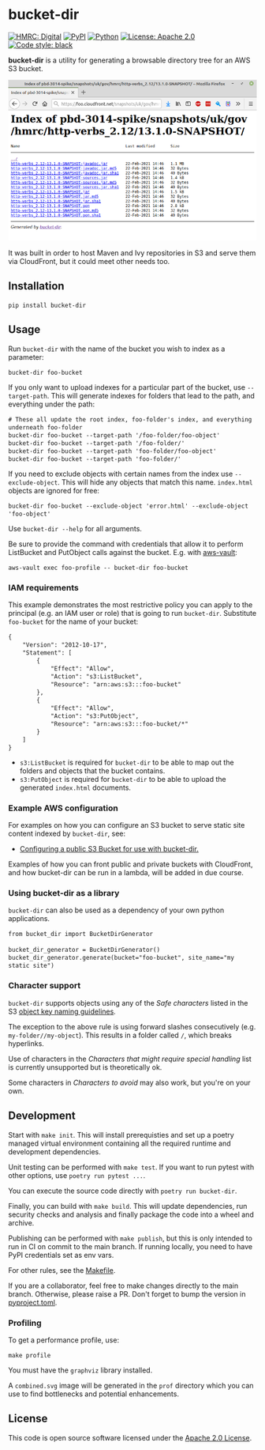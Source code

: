 # bucket-dir

<a href="https://github.com/hmrc"><img alt="HMRC: Digital" src="https://img.shields.io/badge/HMRC-Digital-FFA500?style=flat&labelColor=000000&logo=gov.uk"></a>
<a href="https://pypi.org/project/bucket-dir/"><img alt="PyPI" src="https://img.shields.io/pypi/v/bucket-dir"></a>
<a href="https://pypi.org/project/bucket-dir/"><img alt="Python" src="https://img.shields.io/pypi/pyversions/bucket-dir"></a>
<a href="https://github.com/hmrc/bucket-dir/blob/master/LICENSE"><img alt="License: Apache 2.0" src="https://img.shields.io/github/license/hmrc/bucket-dir"></a>
<a href="https://github.com/psf/black"><img alt="Code style: black" src="https://img.shields.io/badge/code%20style-black-000000.svg"></a>

**bucket-dir** is a utility for generating a browsable directory tree for an AWS S3 bucket.

!["Sample image"](/docs/sample.png "A sample of bucket-dir output.")

It was built in order to host Maven and Ivy repositories in S3 and serve them via CloudFront, but it could meet other needs too.

## Installation

```
pip install bucket-dir
```
## Usage

Run `bucket-dir` with the name of the bucket you wish to index as a parameter:

```
bucket-dir foo-bucket
```

If you only want to upload indexes for a particular part of the bucket, use `--target-path`. This will generate indexes for folders that lead to the path, and everything under the path:

```
# These all update the root index, foo-folder's index, and everything underneath foo-folder
bucket-dir foo-bucket --target-path '/foo-folder/foo-object'
bucket-dir foo-bucket --target-path '/foo-folder/'
bucket-dir foo-bucket --target-path 'foo-folder/foo-object'
bucket-dir foo-bucket --target-path 'foo-folder/'
```

If you need to exclude objects with certain names from the index use `--exclude-object`. This will hide any objects that match this name. `index.html` objects are ignored for free:

```
bucket-dir foo-bucket --exclude-object 'error.html' --exclude-object 'foo-object'
```

Use `bucket-dir --help` for all arguments.

Be sure to provide the command with credentials that allow it to perform ListBucket and PutObject calls against the bucket. E.g. with [aws-vault](https://github.com/99designs/aws-vault):

```
aws-vault exec foo-profile -- bucket-dir foo-bucket
```
### IAM requirements

This example demonstrates the most restrictive policy you can apply to the principal (e.g. an IAM user or role) that is going to run `bucket-dir`. Substitute `foo-bucket` for the name of your bucket:

```
{
    "Version": "2012-10-17",
    "Statement": [
        {
            "Effect": "Allow",
            "Action": "s3:ListBucket",
            "Resource": "arn:aws:s3:::foo-bucket"
        },
        {
            "Effect": "Allow",
            "Action": "s3:PutObject",
            "Resource": "arn:aws:s3:::foo-bucket/*"
        }
    ]
}
```

* `s3:ListBucket` is required for `bucket-dir` to be able to map out the folders and objects that the bucket contains.
* `s3:PutObject` is required for `bucket-dir` to be able to upload the generated `index.html` documents.

### Example AWS configuration

For examples on how you can configure an S3 bucket to serve static site content indexed by `bucket-dir`, see:

* [Configuring a public S3 Bucket for use with bucket-dir.](docs/s3_public.md)

Examples of how you can front public and private buckets with CloudFront, and how bucket-dir can be run in a lambda, will be added in due course.

### Using bucket-dir as a library

`bucket-dir` can also be used as a dependency of your own python applications.

```
from bucket_dir import BucketDirGenerator

bucket_dir_generator = BucketDirGenerator()
bucket_dir_generator.generate(bucket="foo-bucket", site_name="my static site")
```

### Character support

`bucket-dir` supports objects using any of the _Safe characters_ listed in the S3 [object key naming guidelines](https://docs.aws.amazon.com/AmazonS3/latest/userguide/object-keys.html#object-key-guidelines).

The exception to the above rule is using forward slashes consecutively (e.g. `my-folder//my-object`). This results in a folder called `/`, which breaks hyperlinks.

Use of characters in the _Characters that might require special handling_ list is currently unsupported but is theoretically ok.

Some characters in _Characters to avoid_ may also work, but you're on your own.

## Development

Start with `make init`. This will install prerequisties and set up a poetry managed virtual environment containing all the required runtime and development dependencies.

Unit testing can be performed with `make test`. If you want to run pytest with other options, use `poetry run pytest ...`.

You can execute the source code directly with `poetry run bucket-dir`.

Finally, you can build with `make build`. This will update dependencies, run security checks and analysis and finally package the code into a wheel and archive.

Publishing can be performed with `make publish`, but this is only intended to run in CI on commit to the main branch. If running locally, you need to have PyPI credentials set as env vars.

For other rules, see the [Makefile](Makefile).

If you are a collaborator, feel free to make changes directly to the main branch. Otherwise, please raise a PR. Don't forget to bump the version in [pyproject.toml](pyproject.toml).

### Profiling

To get a performance profile, use:

```
make profile
```

You must have the `graphviz` library installed.

A `combined.svg` image will be generated in the `prof` directory which you can use to find bottlenecks and potential enhancements.

## License

This code is open source software licensed under the [Apache 2.0 License]("http://www.apache.org/licenses/LICENSE-2.0.html").
